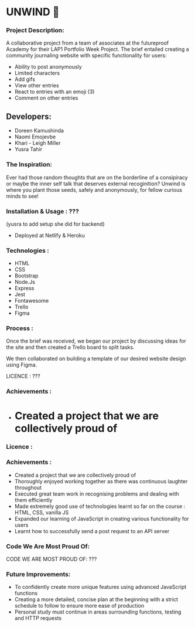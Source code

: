 # UNWIND 📖 

### Project Description:
A collaborative project from a team of associates at the futureproof Academy for their LAP1 Portfolio Week Project. The brief entailed creating a community journaling website with specific functionality for users:
- Ability to post anonymously
- Limited characters
- Add gifs
- View other entries
- React to entries with an emoji (3)
- Comment on other entries

## Developers:
* Doreen Kamushinda
* Naomi Emojevbe
* Khari - Leigh Miller
* Yusra Tahir

### The Inspiration:
Ever had those random thoughts that are on the borderline of a consipiracy or maybe the inner self talk that deserves external recoginition? Unwind is where you plant those seeds, safely and anonymously, for fellow curious minds to see!


### Installation & Usage : ???
(yusra to add setup she did for backend)
- Deployed at Netlify & Heroku

### Technologies :

- HTML
- CSS
- Bootstrap
- Node.Js
-   Express
-   Jest
- Fontawesome
- Trello
- Figma

### Process :
Once the brief was received, we began our project by discussing ideas for the site and then created a Trello board to split tasks.

We then collaborated on building a template of our desired website design using Figma.



LICENCE : ???

### Achievements :
- # Created a project that we are collectively proud of

### Licence :

### Achievements :

- Created a project that we are collectively proud of
- Thoroughly enjoyed working together as there was continuous laughter throughout
- Executed great team work in recognising problems and dealing with them efficiently
- Made extremely good use of technologies learnt so far on the course : HTML, CSS, vanilla JS
- Expanded our learning of JavaScript in creating various functionality for users
- Learnt how to successfully send a post request to an API server

### Code We Are Most Proud Of:

CODE WE ARE MOST PROUD OF: ???

### Future Improvements:

- To confidently create more unique features using advanced JavaScript functions
- Creating a more detailed, concise plan at the beginning with a strict schedule to follow to ensure more ease of production
- Personal study must continue in areas surrounding functions, testing and HTTP requests
